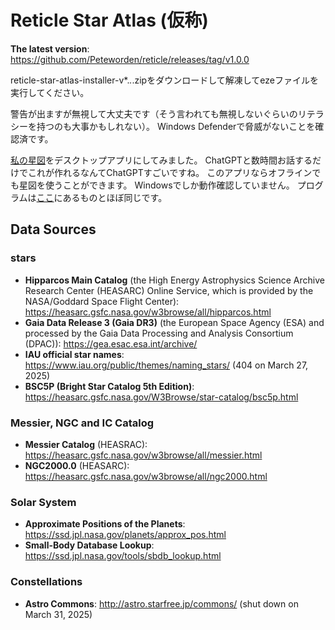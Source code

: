 # Reticle Star Atlas (仮称)
**The latest version**: https://github.com/Peteworden/reticle/releases/tag/v1.0.0

reticle-star-atlas-installer-v*.*.*.zipをダウンロードして解凍してezeファイルを実行してください。

警告が出ますが無視して大丈夫です（そう言われても無視しないぐらいのリテラシーを持つのも大事かもしれない）。
Windows Defenderで脅威がないことを確認済です。

[私の星図](https://peteworden.github.io/Soleil/chart.html)をデスクトップアプリにしてみました。
ChatGPTと数時間お話するだけでこれが作れるなんてChatGPTすごいですね。
このアプリならオフラインでも星図を使うことができます。
Windowsでしか動作確認していません。
プログラムは[ここ](https://github.com/Peteworden/Soleil)にあるものとほぼ同じです。

## Data Sources
### stars
- **Hipparcos Main Catalog** (the High Energy Astrophysics Science Archive Research Center (HEASARC) Online Service, which is provided by the NASA/Goddard Space Flight Center): https://heasarc.gsfc.nasa.gov/w3browse/all/hipparcos.html
- **Gaia Data Release 3 (Gaia DR3)** (the European Space Agency (ESA) and processed by the Gaia Data Processing and Analysis Consortium (DPAC)): https://gea.esac.esa.int/archive/
- **IAU official star names**: https://www.iau.org/public/themes/naming_stars/ (404 on March 27, 2025)
- **BSC5P (Bright Star Catalog 5th Edition)**: https://heasarc.gsfc.nasa.gov/W3Browse/star-catalog/bsc5p.html
### Messier, NGC and IC Catalog
- **Messier Catalog** (HEASRAC): https://heasarc.gsfc.nasa.gov/w3browse/all/messier.html
- **NGC2000.0** (HEASARC): https://heasarc.gsfc.nasa.gov/w3browse/all/ngc2000.html
### Solar System
- **Approximate Positions of the Planets**: https://ssd.jpl.nasa.gov/planets/approx_pos.html
- **Small-Body Database Lookup**: https://ssd.jpl.nasa.gov/tools/sbdb_lookup.html
### Constellations
- **Astro Commons**: http://astro.starfree.jp/commons/ (shut down on March 31, 2025)

